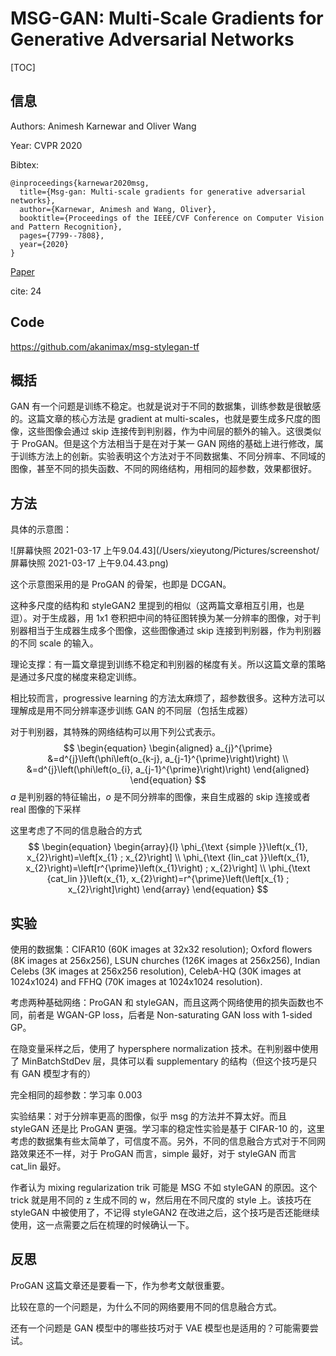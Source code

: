 # MSG-GAN: Multi-Scale Gradients for Generative Adversarial Networks

[TOC]

## 信息

Authors: Animesh Karnewar and Oliver Wang

Year: CVPR 2020

Bibtex:

```
@inproceedings{karnewar2020msg,
  title={Msg-gan: Multi-scale gradients for generative adversarial networks},
  author={Karnewar, Animesh and Wang, Oliver},
  booktitle={Proceedings of the IEEE/CVF Conference on Computer Vision and Pattern Recognition},
  pages={7799--7808},
  year={2020}
}
```

[Paper](file:///Users/xieyutong/Documents/Research/PaperReading/Papers/msg-gan-multi-scale-gradients-for-generative-adversarial-networks.pdf)

cite: 24



## Code

https://github.com/akanimax/msg-stylegan-tf



## 概括

GAN 有一个问题是训练不稳定。也就是说对于不同的数据集，训练参数是很敏感的。这篇文章的核心方法是 gradient at multi-scales，也就是要生成多尺度的图像，这些图像会通过 skip 连接传到判别器，作为中间层的额外的输入。这很类似于 ProGAN。但是这个方法相当于是在对于某一 GAN 网络的基础上进行修改，属于训练方法上的创新。实验表明这个方法对于不同数据集、不同分辨率、不同域的图像，甚至不同的损失函数、不同的网络结构，用相同的超参数，效果都很好。



## 方法

具体的示意图：

![屏幕快照 2021-03-17 上午9.04.43](/Users/xieyutong/Pictures/screenshot/屏幕快照 2021-03-17 上午9.04.43.png)

这个示意图采用的是 ProGAN 的骨架，也即是 DCGAN。

这种多尺度的结构和 styleGAN2 里提到的相似（这两篇文章相互引用，也是逗）。对于生成器，用 1x1 卷积把中间的特征图转换为某一分辨率的图像，对于判别器相当于生成器生成多个图像，这些图像通过 skip 连接到判别器，作为判别器的不同 scale 的输入。

理论支撑：有一篇文章提到训练不稳定和判别器的梯度有关。所以这篇文章的策略是通过多尺度的梯度来稳定训练。

相比较而言，progressive learning 的方法太麻烦了，超参数很多。这种方法可以理解成是用不同分辨率逐步训练 GAN 的不同层（包括生成器）

对于判别器，其特殊的网络结构可以用下列公式表示。
$$
\begin{equation}
\begin{aligned}
a_{j}^{\prime} &=d^{j}\left(\phi\left(o_{k-j}, a_{j-1}^{\prime}\right)\right) \\
&=d^{j}\left(\phi\left(o_{i}, a_{j-1}^{\prime}\right)\right)
\end{aligned}
\end{equation}
$$
$a$ 是判别器的特征输出，$o$ 是不同分辨率的图像，来自生成器的 skip 连接或者 real 图像的下采样

这里考虑了不同的信息融合的方式
$$
\begin{equation}
\begin{array}{l}
\phi_{\text {simple }}\left(x_{1}, x_{2}\right)=\left[x_{1} ; x_{2}\right] \\
\phi_{\text {lin_cat }}\left(x_{1}, x_{2}\right)=\left[r^{\prime}\left(x_{1}\right) ; x_{2}\right] \\
\phi_{\text {cat_lin }}\left(x_{1}, x_{2}\right)=r^{\prime}\left(\left[x_{1} ; x_{2}\right]\right)
\end{array}
\end{equation}
$$


## 实验

使用的数据集：CIFAR10 (60K images at 32x32 resolution); Oxford ﬂowers (8K images at 256x256), LSUN churches (126K images at 256x256), Indian Celebs (3K images at 256x256 resolution), CelebA-HQ (30K images at 1024x1024) and FFHQ (70K images at 1024x1024 resolution).

考虑两种基础网络：ProGAN 和 styleGAN，而且这两个网络使用的损失函数也不同，前者是 WGAN-GP loss，后者是 Non-saturating GAN loss with 1-sided GP。

在隐变量采样之后，使用了 hypersphere normalization 技术。在判别器中使用了 MinBatchStdDev 层，具体可以看 supplementary 的结构（但这个技巧是只有 GAN 模型才有的）

完全相同的超参数：学习率 0.003

实验结果：对于分辨率更高的图像，似乎 msg 的方法并不算太好。而且 styleGAN 还是比 ProGAN 更强。学习率的稳定性实验是基于 CIFAR-10 的，这里考虑的数据集有些太简单了，可信度不高。另外，不同的信息融合方式对于不同网路效果还不一样，对于 ProGAN 而言，simple 最好，对于 styleGAN 而言 cat_lin 最好。

作者认为 mixing regularization trik 可能是 MSG 不如 styleGAN 的原因。这个 trick 就是用不同的 z 生成不同的 w，然后用在不同尺度的 style 上。该技巧在 styleGAN 中被使用了，不记得 styleGAN2 在改进之后，这个技巧是否还能继续使用，这一点需要之后在梳理的时候确认一下。



## 反思

ProGAN 这篇文章还是要看一下，作为参考文献很重要。

比较在意的一个问题是，为什么不同的网络要用不同的信息融合方式。

还有一个问题是 GAN 模型中的哪些技巧对于 VAE 模型也是适用的？可能需要尝试。